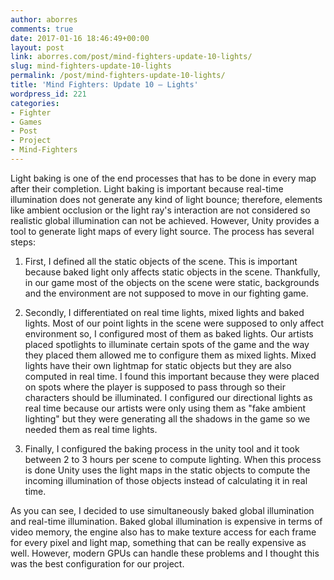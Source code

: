 ```yaml
---
author: aborres
comments: true
date: 2017-01-16 18:46:49+00:00
layout: post
link: aborres.com/post/mind-fighters-update-10-lights/
slug: mind-fighters-update-10-lights
permalink: /post/mind-fighters-update-10-lights/
title: 'Mind Fighters: Update 10 – Lights'
wordpress_id: 221
categories:
- Fighter
- Games
- Post
- Project
- Mind-Fighters
---
```


Light baking is one of the end processes that has to be done in every map after their completion. Light baking is important because real-time illumination does not generate any kind of light bounce; therefore, elements like ambient occlusion or the light ray's interaction are not considered so realistic global illumination can not be achieved. However, Unity provides a tool to generate light maps of every light source. The process has several steps:



 	
  1. First, I defined all the static objects of the scene. This is important because baked light only affects static objects in the scene. Thankfully, in our game most of the objects on the scene were static, backgrounds and the environment are not supposed to move in our fighting game.

 	
  2. Secondly, I differentiated on real time lights, mixed lights and baked lights. Most of our point lights in the scene were supposed to only affect environment so, I configured most of them as baked lights. Our artists placed spotlights to illuminate certain spots of the game and the way they placed them allowed me to configure them as mixed lights. Mixed lights have their own lightmap for static objects but they are also computed in real time. I found this important because they were placed on spots where the player is supposed to pass through so their characters should be illuminated. I configured our directional lights as real time because our artists were only using them as "fake ambient lighting" but they were generating all the shadows in the game so we needed them as real time lights.

 	
  3. Finally, I configured the baking process in the unity tool and it took between 2 to 3 hours per scene to compute lighting. When this process is done Unity uses the light maps in the static objects to compute the incoming illumination of those objects instead of calculating it in real time.


As you can see, I decided to use simultaneously baked global illumination and real-time illumination. Baked global illumination is expensive in terms of video memory, the engine also has to make texture access for each frame for every pixel and light map, something that can be really expensive as well. However, modern GPUs can handle these problems and I thought this was the best configuration for our project.
